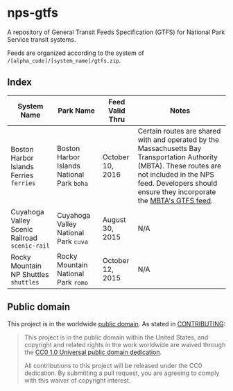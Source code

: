 # nps-gtfs

A repository of General Transit Feeds Specification (GTFS) for National Park Service transit systems.

Feeds are organized according to the system of `/[alpha_code]/[system_name]/gtfs.zip`.

## Index

System Name | Park Name | Feed Valid Thru | Notes
----------- | --------- | --------------- | -----
Boston Harbor Islands Ferries <code>ferries</code> | Boston Harbor Islands National Park <code>boha</code> | October 10, 2016 | Certain routes are shared with and operated by the Massachusetts Bay Transportation Authority (MBTA). These routes are not included in the NPS feed. Developers should ensure they incorporate the [MBTA's GTFS feed](http://www.mbta.com/rider_tools/developers/default.asp?id=21895).
Cuyahoga Valley Scenic Railroad <code>scenic-rail</code> | Cuyahoga Valley National Park <code>cuva</code> | August 30, 2015 | N/A
Rocky Mountain NP Shuttles <code>shuttles</code> | Rocky Mountain National Park <code>romo</code> | October 12, 2015 | N/A


## Public domain

This project is in the worldwide [public domain](LICENSE.md). As stated in [CONTRIBUTING](CONTRIBUTING.md):

> This project is in the public domain within the United States, and copyright and related rights in the work worldwide are waived through the [CC0 1.0 Universal public domain dedication](https://creativecommons.org/publicdomain/zero/1.0/).
>
> All contributions to this project will be released under the CC0 dedication. By submitting a pull request, you are agreeing to comply with this waiver of copyright interest.
